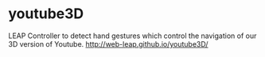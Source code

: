 # youtube3D
LEAP Controller to detect hand gestures which control the navigation of our 3D version of Youtube.
http://web-leap.github.io/youtube3D/
